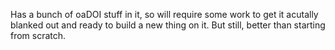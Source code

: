 Has a bunch of oaDOI stuff in it, so will require some work to get it acutally blanked out and ready to build a new thing on it. But still, better than starting from scratch.
